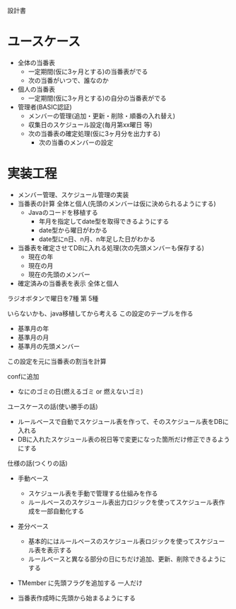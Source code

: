 設計書

# ユースケース
* 全体の当番表
    * 一定期間(仮に3ヶ月とする)の当番表がでる
    * 次の当番がいつで、誰なのか
* 個人の当番表
    * 一定期間(仮に3ヶ月とする)の自分の当番表がでる
* 管理者(BASIC認証)
    * メンバーの管理(追加・更新・削除・順番の入れ替え)
    * 収集日のスケジュール設定(毎月第xx曜日 等)
    * 次の当番表の確定処理(仮に3ヶ月分を出力する)
        * 次の当番のメンバーの設定

# 実装工程
* メンバー管理、スケジュール管理の実装
* 当番表の計算 全体と個人(先頭のメンバーは仮に決められるようにする)
    * Javaのコードを移植する
        * 年月を指定してdate型を取得できるようにする
        * date型から曜日がわかる
        * date型にn日、n月、n年足した日がわかる
* 当番表を確定させてDBに入れる処理(次の先頭メンバーも保存する)
    * 現在の年
    * 現在の月
    * 現在の先頭のメンバー
* 確定済みの当番表を表示 全体と個人


ラジオボタンで曜日を7種
第 5種

いらないかも、java移植してから考える
この設定のテーブルを作る
* 基準月の年
* 基準月の月
* 基準月の先頭メンバー

この設定を元に当番表の割当を計算




confに追加
* なにのゴミの日(燃えるゴミ or 燃えないゴミ)

ユースケースの話(使い勝手の話)
* ルールベースで自動でスケジュール表を作って、そのスケジュール表をDBに入れる
* DBに入れたスケジュール表の祝日等で変更になった箇所だけ修正できるようにする

仕様の話(つくりの話)
* 手動ベース
    * スケジュール表を手動で管理する仕組みを作る
    * ルールベースのスケジュール表出力ロジックを使ってスケジュール表作成を一部自動化する

* 差分ベース
    * 基本的にはルールベースのスケジュール表ロジックを使ってスケジュール表を表示する
    * ルールベースと異なる部分の日にちだけ追加、更新、削除できるようにする



* TMember に先頭フラグを追加する 一人だけ
* 当番表作成時に先頭から始まるようにする